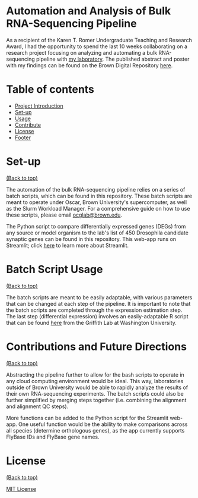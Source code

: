 # Automation and Analysis of Bulk RNA-Sequencing Pipeline 

As a recipient of the Karen T. Romer Undergraduate Teaching and Research Award, I had the opportunity to spend the last 10 weeks collaborating on a research project focusing on analyzing and automating a bulk RNA-sequencing pipeline with [my laboratory](https://ocglab.org/). The published abstract and poster with my findings can be found on the Brown Digital Repository [here](https://repository.library.brown.edu/studio/item/bdr:1139275/). 

# Table of contents

- [Project Introduction](#Automation-and-Analysis-of-Bulk-RNA-Sequencing-Pipeline)
- [Set-up](#Set-up)
- [Usage](#Batch-Script-Usage)
- [Contribute](#Contributions-and-Future-Directions)
- [License](#license)
- [Footer](#footer)

# Set-up
[(Back to top)](#table-of-contents)

The automation of the bulk RNA-sequencing pipeline relies on a series of batch scripts, which can be found in this repository. These batch scripts are meant to operate under Oscar, Brown University's supercomputer, as well as the Slurm Workload Manager. For a comprehensive guide on how to use these scripts, please email ocglab@brown.edu.  

The Python script to compare differentially expressed genes (DEGs) from any source or model organism to the lab's list of 450 Drosophila candidate synaptic genes can be found in this repository. This web-app runs on Streamlit; click [here](https://docs.streamlit.io/en/stable/) to learn more about Streamlit. 

# Batch Script Usage
[(Back to top)](#table-of-contents)

The batch scripts are meant to be easily adaptable, with various parameters that can be changed at each step of the pipeline. It is important to note that the batch scripts are completed through the expression estimation step. The last step (differential expression) involves an easily-adaptable R script that can be found [here](https://rnabio.org/module-03-expression/0003/03/01/Differential_Expression/) from the Griffith Lab at Washington University.

# Contributions and Future Directions
[(Back to top)](#table-of-contents)

Abstracting the pipeline further to allow for the bash scripts to operate in any cloud computing environment would be ideal. This way, laboratories outside of Brown University would be able to rapidly analyze the results of their own RNA-sequencing experiments. The batch scripts could also be further simplified by merging steps together (i.e. combining the alignment and alignment QC steps).  

More functions can be added to the Python script for the Streamlit web-app. One useful function would be the ability to make comparisons across all species (determine orthologous genes), as the app currently supports FlyBase IDs and FlyBase gene names.

# License
[(Back to top)](#table-of-contents)

[MIT License](https://opensource.org/licenses/MIT)

